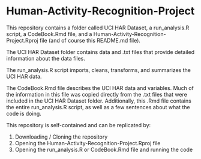 # Human-Activity-Recognition-Project
This repository contains a folder called UCI HAR Dataset, a run_analysis.R script, a CodeBook.Rmd file, and a Human-Activity-Recognition-Project.Rproj file (and of course this README.md file). 

The UCI HAR Dataset folder contains data and .txt files that provide detailed information about the data files. 

The run_analysis.R script imports, cleans, transforms, and summarizes the UCI HAR data.

The CodeBook.Rmd file describes the UCI HAR data and variables. Much of the information in this file was copied directly from the .txt files that were included in the UCI HAR Dataset folder. Additionally, this .Rmd file contains the entire run_analysis.R script, as well as a few sentences about what the code is doing. 

This repository is self-contained and can be replicated by:

1. Downloading / Cloning the repository
2. Opening the Human-Activity-Recognition-Project.Rproj file
3. Opening the run_analysis.R or CodeBook.Rmd file and running the code


